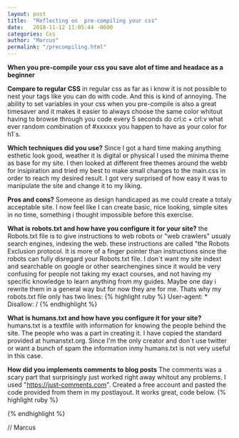 ```yaml
---
layout: post
title:  "Reflecting on  pre-compiling your css"
date:   2018-11-12 11:05:44 -0600
categories: Css
author: "Marcus"
permalink: "/precompiling.html"
---
```


**When you pre-compile your css you save alot of time and headace as a beginner**

**Compare to regular CSS**
in regular css as far as i know it is not possible to nest your tags like you can do with code. And this is kind of annoying. The ability to set variables in your css when you pre-compile is also a great timesaver and it makes it easier to always choose the same color whitout having to browse through you code every 5 seconds do crl:c + crl:v what ever random combination of #xxxxxx you happen to have as your color for h1´s.


**Which techniques did you use?**
Since I got a hard time making anything esthetic look good, weather it is digital or physical I used the minima theme as base for my site. I then looked at different free themes around the webb for insipiration and tried my best to make small changes to the main.css in order to reach my desired result. I got very surprised of how easy it was to manipulate the site and change it to my liking.


**Pros and cons?**
Someone as design handicaped as me could create a totaly acceptable site. I now feel like I can create basic, nice looking, simple sites in no time, something i thought impossible before this exercise.

**What is robots.txt and how have you configure it for your site?**
the Robots.txt file  is to give instructions to web robots or "web crawlers" usualy search engines, indexing the web. these instructions are called "the Robots Exclusion protocol. It is more of a finger pointer than instructions since the robots can fully disregard your Robots.txt file. I don´t want my site indext and searchable on google or other searchengines since it would be very confusing for people not taking my exact courses, and not having my specific knowledge to learn anything from my guides. Maybe one day i rewrite them in a general way but for now they are for me. Thats why my robots.txt file only has two lines: 
 {% highlight ruby %}
User-agent: *
Disallow: /
  {% endhighlight %}

  **What is humans.txt and how have you configure it for your site?**
  humans.txt is a textfile with information for knowing the people behind the site. The people who was a part in creating it. I have copied the standard provided at humanstxt.org. Since I'm the only creator and don´t use twitter or want a bunch of spam the information inmy humans.txt is not very useful in this case.

  **How did you implements comments to blog posts**
  The comments was a scary part that surprisingly just worked right away whitout any problems. I used "https://just-comments.com". Created a free account and pasted the code provided from them in my postlayout. It works great, code below.
   {% highlight ruby %}
<div
class="just-comments"
data-apikey="e3ae52cc-c19b-4c15-b6eb-2156879027b0">
</div>
<script async src="https://just-comments.com/w.js"></script>
  {% endhighlight %}

// Marcus 

<div
class="just-comments"
data-apikey="e3ae52cc-c19b-4c15-b6eb-2156879027b0">
</div>
<script async src="https://just-comments.com/w.js"></script>

